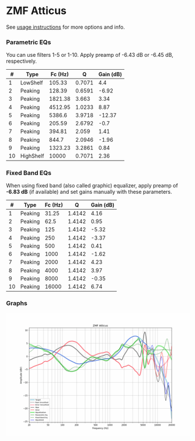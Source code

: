 # ZMF Atticus
See [usage instructions](https://github.com/jaakkopasanen/AutoEq#usage) for more options and info.

### Parametric EQs
You can use filters 1-5 or 1-10. Apply preamp of -6.43 dB or -6.45 dB, respectively.

|   # | Type      |   Fc (Hz) |      Q |   Gain (dB) |
|-----|-----------|-----------|--------|-------------|
|   1 | LowShelf  |    105.33 | 0.7071 |        4.4  |
|   2 | Peaking   |    128.39 | 0.6591 |       -6.92 |
|   3 | Peaking   |   1821.38 | 3.663  |        3.34 |
|   4 | Peaking   |   4512.95 | 1.0233 |        8.87 |
|   5 | Peaking   |   5386.6  | 3.9718 |      -12.37 |
|   6 | Peaking   |    205.59 | 2.6792 |       -0.7  |
|   7 | Peaking   |    394.81 | 2.059  |        1.41 |
|   8 | Peaking   |    844.7  | 2.0946 |       -1.96 |
|   9 | Peaking   |   1323.23 | 3.2861 |        0.84 |
|  10 | HighShelf |  10000    | 0.7071 |        2.36 |

### Fixed Band EQs
When using fixed band (also called graphic) equalizer, apply preamp of **-6.83 dB** (if available) and set gains manually with these parameters.

|   # | Type    |   Fc (Hz) |      Q |   Gain (dB) |
|-----|---------|-----------|--------|-------------|
|   1 | Peaking |     31.25 | 1.4142 |        4.16 |
|   2 | Peaking |     62.5  | 1.4142 |        0.95 |
|   3 | Peaking |    125    | 1.4142 |       -5.32 |
|   4 | Peaking |    250    | 1.4142 |       -3.37 |
|   5 | Peaking |    500    | 1.4142 |        0.41 |
|   6 | Peaking |   1000    | 1.4142 |       -1.62 |
|   7 | Peaking |   2000    | 1.4142 |        4.23 |
|   8 | Peaking |   4000    | 1.4142 |        3.97 |
|   9 | Peaking |   8000    | 1.4142 |       -0.35 |
|  10 | Peaking |  16000    | 1.4142 |        6.74 |

### Graphs
![](./ZMF%20Atticus.png)
